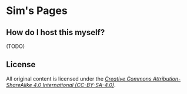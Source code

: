 # Sim's Pages

## How do I host this myself?

(TODO)

## License

All original content is licensed under the [*Creative Commons Attribution-ShareAlike 4.0 International (CC-BY-SA-4.0)*](https://creativecommons.org/licenses/by-sa/4.0/).
